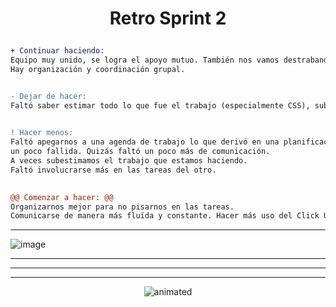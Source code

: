 # <p align="center">Retro Sprint 2</p>


```diff 
+ Continuar haciendo: 
Equipo muy unido, se logra el apoyo mutuo. También nos vamos destrabando con consultas cuando estamos con dudas. 
Hay organización y coordinación grupal.  


- Dejar de hacer: 
Faltó saber estimar todo lo que fue el trabajo (especialmente CSS), subestimamos la carga de trabajo.

 
! Hacer menos: 
Faltó apegarnos a una agenda de trabajo lo que derivó en una planificación 
un poco fallida. Quizás faltó un poco más de comunicación. 
A veces subestimamos el trabajo que estamos haciendo. 
Faltó involucrarse más en las tareas del otro. 

 
@@ Comenzar a hacer: @@
Organizarnos mejor para no pisarnos en las tareas. 
Comunicarse de manera más fluída y constante. Hacer más uso del Click Up para ir viendo el progreso de cada uno.
```

***

 ![image](https://user-images.githubusercontent.com/35201982/173156810-3503e87d-45f7-466e-85de-6781afd8f409.png)

***
***
***

<p align="center">
  <img src="https://media.giphy.com/media/mXuPww8oyFUCP22tXi/giphy.gif" alt="animated" />
</p>
